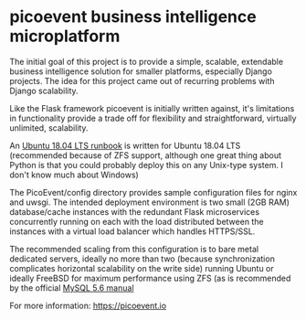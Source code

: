 # picoevent business intelligence microplatform

The initial goal of this project is to provide a simple, scalable, extendable business intelligence solution for smaller platforms, especially Django projects. The idea for this project came out of recurring problems with Django scalability.

Like the Flask framework picoevent is initially written against, it's limitations in functionality provide a trade off for flexibility and straightforward, virtually unlimited, scalability.

An [Ubuntu 18.04 LTS runbook](https://github.com/picoevent/picoevent/blob/master/runbook.md) is written for Ubuntu 18.04 LTS (recommended because of ZFS support, although one great thing about Python is that you could probably deploy this on any Unix-type system. I don't know much about Windows)

The PicoEvent/config directory provides sample configuration files for nginx and uwsgi. The intended deployment environment is two small (2GB RAM) database/cache instances with the redundant Flask microservices concurrently running on each with the load distributed between the instances with a virtual load balancer which handles HTTPS/SSL.

The recommended scaling from this configuration is to bare metal dedicated servers, ideally no more than two (because synchronization complicates horizontal scalability on the write side) running Ubuntu or ideally FreeBSD for maximum performance using ZFS (as is recommended by the official [MySQL 5.6 manual](https://dev.mysql.com/doc/refman/5.6/en/ha-zfs-replication.html)

For more information: https://picoevent.io
